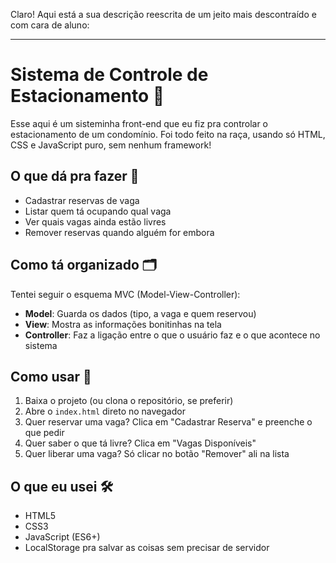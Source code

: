 Claro! Aqui está a sua descrição reescrita de um jeito mais descontraído e com cara de aluno:

---

# Sistema de Controle de Estacionamento 🚗

Esse aqui é um sisteminha front-end que eu fiz pra controlar o estacionamento de um condomínio. Foi todo feito na raça, usando só HTML, CSS e JavaScript puro, sem nenhum framework!

## O que dá pra fazer 🎯

- Cadastrar reservas de vaga
- Listar quem tá ocupando qual vaga
- Ver quais vagas ainda estão livres
- Remover reservas quando alguém for embora

## Como tá organizado 🗂️

Tentei seguir o esquema MVC (Model-View-Controller):

- **Model**: Guarda os dados (tipo, a vaga e quem reservou)
- **View**: Mostra as informações bonitinhas na tela
- **Controller**: Faz a ligação entre o que o usuário faz e o que acontece no sistema

## Como usar 🚀

1. Baixa o projeto (ou clona o repositório, se preferir)
2. Abre o `index.html` direto no navegador
3. Quer reservar uma vaga? Clica em "Cadastrar Reserva" e preenche o que pedir
4. Quer saber o que tá livre? Clica em "Vagas Disponíveis"
5. Quer liberar uma vaga? Só clicar no botão "Remover" ali na lista

## O que eu usei 🛠️

- HTML5
- CSS3
- JavaScript (ES6+)
- LocalStorage pra salvar as coisas sem precisar de servidor
